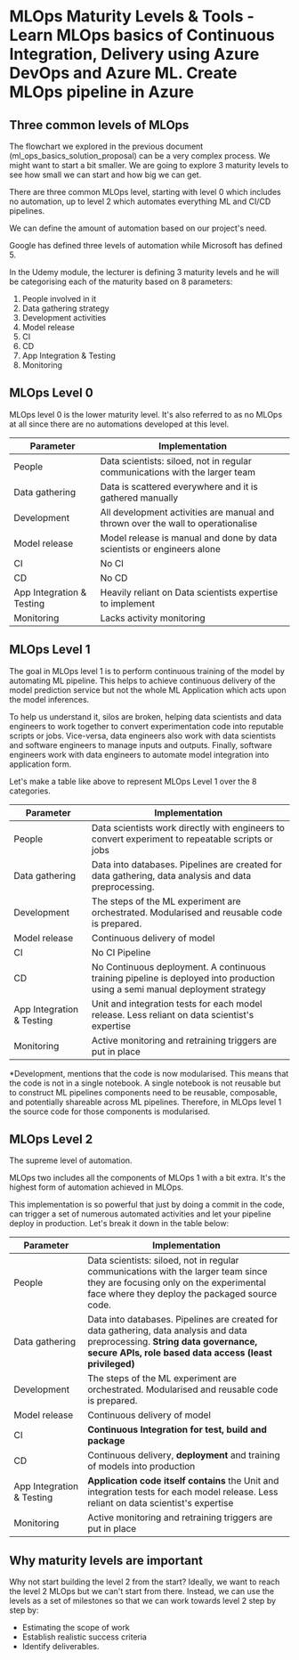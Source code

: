 # MLOps Maturity Levels & Tools - Learn MLOps basics of Continuous Integration, Delivery using Azure DevOps and Azure ML. Create MLOps pipeline in Azure

## Three common levels of MLOps

The flowchart we explored in the previous document (ml_ops_basics_solution_proposal) can be a very complex process. We might want to start a bit smaller. We are going to explore 3 maturity levels to see how small we can start and how big we can get.

There are three common MLOps level, starting with level 0 which includes no automation, up to level 2 which automates everything ML and CI/CD pipelines.

We can define the amount of automation based on our project's need.

Google has defined three levels of automation while Microsoft has defined 5.

In the Udemy module, the lecturer is defining 3 maturity levels and he will be categorising each of the maturity based on 8 parameters:

1. People involved in it
2. Data gathering strategy
3. Development activities
4. Model release
5. CI
6. CD
7. App Integration & Testing
8. Monitoring

## MLOps Level 0

MLOps level 0 is the lower maturity level. It's also referred to as no MLOps at all since there are no automations developed at this level.

| <strong>Parameter</strong> | <strong>Implementation</strong> |
|----------------------------|---------------------------------|
| People | Data scientists: siloed, not in regular communications with the larger team |
| Data gathering | Data is scattered everywhere and it is gathered manually |
| Development | All development activities are manual and thrown over the wall to operationalise |
| Model release | Model release is manual and done by data scientists or engineers alone |
| CI | No CI |
| CD | No CD |
| App Integration & Testing | Heavily reliant on Data scientists expertise to implement |
| Monitoring | Lacks activity monitoring |

## MLOps Level 1

The goal in MLOps level 1 is to perform continuous training of the model by automating ML pipeline. This helps to achieve continuous delivery of the model prediction service but not the whole ML Application which acts upon the model inferences.

To help us understand it, silos are broken, helping data scientists and data engineers to work together to convert experimentation code into reputable scripts or jobs. Vice-versa, data engineers also work with data scientists and software engineers to manage inputs and outputs. Finally, software engineers work with data engineers to automate model integration into application form.

Let's make a table like above to represent MLOps Level 1 over the 8 categories.

| <strong>Parameter</strong> | <strong>Implementation</strong> |
|----------------------------|---------------------------------|
| People | Data scientists work directly with engineers to convert experiment to repeatable scripts or jobs |
| Data gathering | Data into databases. Pipelines are created for data gathering, data analysis and data preprocessing. |
| Development | The steps of the ML experiment are orchestrated. Modularised and reusable code is prepared. |
| Model release | Continuous delivery of model |
| CI | No CI Pipeline |
| CD | No Continuous deployment. A continuous training pipeline is deployed into production using a semi manual deployment strategy |
| App Integration & Testing | Unit and integration tests for each model release. Less reliant on data scientist's expertise |
| Monitoring | Active monitoring and retraining triggers are put in place |

*Development, mentions that the code is now modularised. This means that the code is not in a single notebook. A single notebook is not reusable but to construct ML pipelines components need to be reusable, composable, and potentially shareable across ML pipelines. Therefore, in MLOps level 1 the source code for those components is modularised.

## MLOps Level 2

The supreme level of automation.

MLOps two includes all the components of MLOps 1 with a bit extra. It's the highest form of automation achieved in MLOps.

This implementation is so powerful that just by doing a commit in the code, can trigger a set of numerous automated activities and let your pipeline deploy in production. Let's break it down in the table below:

| <strong>Parameter</strong> | <strong>Implementation</strong> |
|----------------------------|---------------------------------|
| People | Data scientists: siloed, not in regular communications with the larger team since they are focusing only on the experimental face where they deploy the packaged source code.|
| Data gathering | Data into databases. Pipelines are created for data gathering, data analysis and data preprocessing. <strong>String data governance, secure APIs, role based data access (least privileged)</strong> |
| Development | The steps of the ML experiment are orchestrated. Modularised and reusable code is prepared. |
| Model release | Continuous delivery of model |
| CI | <strong>Continuous Integration for test, build and package</strong> |
| CD | Continuous delivery, <strong>deployment</strong> and training of models into production |
| App Integration & Testing | <strong>Application code itself contains</strong> the Unit and integration tests for each model release. Less reliant on data scientist's expertise |
| Monitoring | Active monitoring and retraining triggers are put in place |

## Why maturity levels are important

Why not start building the level 2 from the start? Ideally, we want to reach the level 2 MLOps but we can't start from there. Instead, we can use the levels as a set of milestones so that we can work towards level 2 step by step by:

- Estimating the scope of work
- Establish realistic success criteria
- Identify deliverables.

